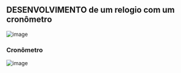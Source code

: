 ## DESENVOLVIMENTO  de um relogio com um cronômetro
![image](https://github.com/user-attachments/assets/04ce2e42-d796-4711-b68c-2d2a0e650187)


### Cronômetro
![image](https://github.com/user-attachments/assets/b73447fc-8bec-46af-8272-f6039583870c)
 
